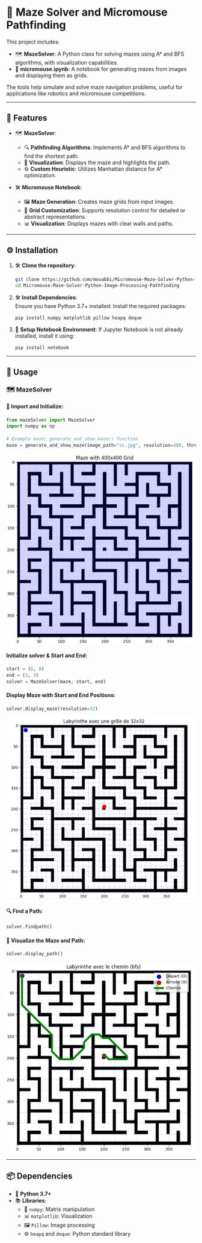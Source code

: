 
# 🧩 Maze Solver and Micromouse Pathfinding

This project includes:

- 🗺️ **MazeSolver**: A Python class for solving mazes using A* and BFS algorithms, with visualization capabilities.
- 📓 **micromouse.ipynb**: A notebook for generating mazes from images and displaying them as grids.

The tools help simulate and solve maze navigation problems, useful for applications like robotics and micromouse competitions.

---

## 🌟 Features

- 🗺️ **MazeSolver**:
  - 🔍 **Pathfinding Algorithms**: Implements A* and BFS algorithms to find the shortest path.
  - 🎨 **Visualization**: Displays the maze and highlights the path.
  - ⚙️ **Custom Heuristic**: Utilizes Manhattan distance for A* optimization.

- 🛠️ **Micromouse Notebook**:
  - 🖼️ **Maze Generation**: Creates maze grids from input images.
  - 🔧 **Grid Customization**: Supports resolution control for detailed or abstract representations.
  - 📊 **Visualization**: Displays mazes with clear walls and paths.

---

## ⚙️ Installation

1. 🛠️ **Clone the repository**:
   ```bash
   git clone https://github.com/mouabbi/Micromouse-Maze-Solver-Python-Image-Processing-Pathfinding.git
   cd Micromouse-Maze-Solver-Python-Image-Processing-Pathfinding
   ```

2. 🛠️ **Install Dependencies**:  
   Ensure you have Python 3.7+ installed. Install the required packages:  
   ```bash
   pip install numpy matplotlib pillow heapq deque
   ```

3. 🚀 **Setup Notebook Environment**:
   If Jupyter Notebook is not already installed, install it using:
   ```bash
   pip install notebook
   ```

---

## 🧭 Usage

### 🗺️ MazeSolver

#### 🏁 Import and Initialize:
```python
from mazeSolver import MazeSolver
import numpy as np

# Example maze: generate_and_show_maze() function
maze = generate_and_show_maze(image_path="cc.jpg", resolution=400, threshold=200)
```

![maze example](/images/maze_exp.png)


#### Initialize solver & Start and End:
```python
start = (0, 0)
end = (3, 3)
solver = MazeSolver(maze, start, end)
```

#### Display Maze with Start and End Positions:
```python 
solver.display_maze(resolution=32)
```

 ![maze with start and end positions](/images/maze_with_start_ans_end.png)


#### 🔍 Find a Path:
```python
solver.findpath()
```

#### 🎨 Visualize the Maze and Path:
```python
solver.display_path()
```

![maze with solved path](/images/maze_solved.png)


---

## 📦 Dependencies

- 🐍 **Python 3.7+**
- 📚 **Libraries**:
  - 🔢 `numpy`: Matrix manipulation
  - 📊 `matplotlib`: Visualization
  - 🖼️ `Pillow`: Image processing
  - ⚙️ `heapq` and `deque`: Python standard library
